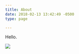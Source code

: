 ```yaml
---
title: About
date: 2018-02-13 13:42:49 -0500
type: page

---
```

Hello.

![](/uploads/2018/04/03/myneighbortotoro-1515455711510-2837.jpg)